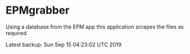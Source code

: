 # EPMgrabber
Using a database from the EPM app this application scrapes the files as required


Latest backup: Sun Sep 15 04:23:02 UTC 2019
